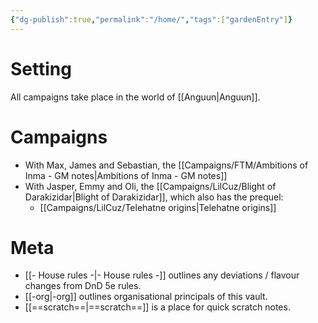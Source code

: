 ```yaml
---
{"dg-publish":true,"permalink":"/home/","tags":["gardenEntry"]}
---
```



# Setting

All campaigns take place in the world of [[Anguun\|Anguun]]. 


# Campaigns

- With Max, James and Sebastian, the [[Campaigns/FTM/Ambitions of Inma - GM notes\|Ambitions of Inma - GM notes]]
- With Jasper, Emmy and Oli, the [[Campaigns/LilCuz/Blight of Darakizidar\|Blight of Darakizidar]], which also has the prequel:
	- [[Campaigns/LilCuz/Telehatne origins\|Telehatne origins]]

# Meta
- [[- House rules -\|- House rules -]] outlines any deviations / flavour changes from DnD 5e rules. 
- [[-org\|-org]] outlines organisational principals of this vault. 
- [[==scratch==\|==scratch==]] is a place for quick scratch notes.